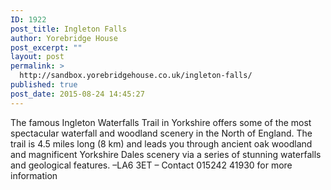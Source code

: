 ```yaml
---
ID: 1922
post_title: Ingleton Falls
author: Yorebridge House
post_excerpt: ""
layout: post
permalink: >
  http://sandbox.yorebridgehouse.co.uk/ingleton-falls/
published: true
post_date: 2015-08-24 14:45:27
---
```

The famous Ingleton Waterfalls Trail in Yorkshire offers some of the most spectacular waterfall and woodland scenery in the North of England. The trail is 4.5 miles long (8 km) and leads you through ancient oak woodland and magnificent Yorkshire Dales scenery via a series of stunning waterfalls and geological features. –LA6 3ET – Contact 015242 41930 for more information